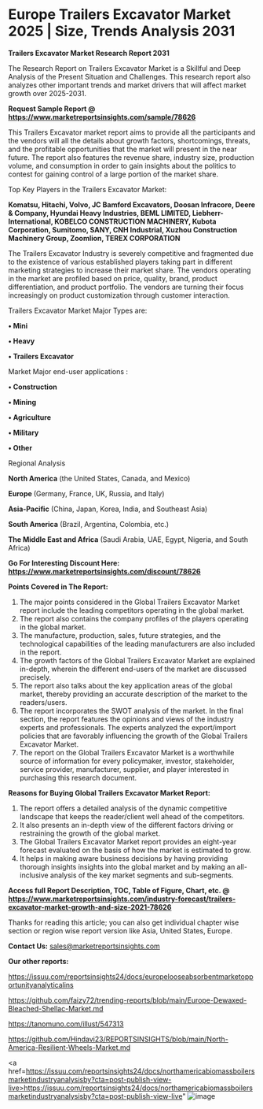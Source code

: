 # Europe Trailers Excavator Market 2025 | Size, Trends Analysis 2031

<strong>Trailers Excavator Market Research Report 2031</strong>

The Research Report on Trailers Excavator Market is a Skillful and Deep Analysis of the Present Situation and Challenges. This research report also analyzes other important trends and market drivers that will affect market growth over 2025-2031.

<strong>Request Sample Report @ <a href=https://www.marketreportsinsights.com/sample/78626>https://www.marketreportsinsights.com/sample/78626</a></strong>

This Trailers Excavator market report aims to provide all the participants and the vendors will all the details about growth factors, shortcomings, threats, and the profitable opportunities that the market will present in the near future. The report also features the revenue share, industry size, production volume, and consumption in order to gain insights about the politics to contest for gaining control of a large portion of the market share.

Top Key Players in the Trailers Excavator Market:

<strong>Komatsu, Hitachi, Volvo, JC Bamford Excavators, Doosan Infracore, Deere & Company, Hyundai Heavy Industries, BEML LIMITED, Liebherr-International, KOBELCO CONSTRUCTION MACHINERY, Kubota Corporation, Sumitomo, SANY, CNH Industrial, Xuzhou Construction Machinery Group, Zoomlion, TEREX CORPORATION</strong>

The Trailers Excavator Industry is severely competitive and fragmented due to the existence of various established players taking part in different marketing strategies to increase their market share. The vendors operating in the market are profiled based on price, quality, brand, product differentiation, and product portfolio. The vendors are turning their focus increasingly on product customization through customer interaction.

Trailers Excavator Market Major Types are:

<strong>• Mini

• Heavy

• Trailers Excavator</strong>

Market Major end-user applications :

<strong>• Construction

• Mining

• Agriculture

• Military

• Other</strong>

Regional Analysis

</u><strong><b>North America</b></strong> (the United States, Canada, and Mexico)

<strong><b>Europe </b></strong>(Germany, France, UK, Russia, and Italy)

<strong><b>Asia-Pacific</b></strong> (China, Japan, Korea, India, and Southeast Asia)

<strong><b>South America</b></strong> (Brazil, Argentina, Colombia, etc.)

<strong><b>The Middle East and Africa</b></strong> (Saudi Arabia, UAE, Egypt, Nigeria, and South Africa)

<strong>Go For Interesting Discount Here: <a href=https://www.marketreportsinsights.com/discount/78626>https://www.marketreportsinsights.com/discount/78626</a></strong>

<strong>Points Covered in The Report:</strong>
<ol>
  <li>The major points considered in the Global Trailers Excavator Market report include the leading competitors operating in the global market.</li>
  <li>The report also contains the company profiles of the players operating in the global market.</li>
  <li>The manufacture, production, sales, future strategies, and the technological capabilities of the leading manufacturers are also included in the report.</li>
  <li>The growth factors of the Global Trailers Excavator Market are explained in-depth, wherein the different end-users of the market are discussed precisely.</li>
  <li>The report also talks about the key application areas of the global market, thereby providing an accurate description of the market to the readers/users.</li>
  <li>The report incorporates the SWOT analysis of the market. In the final section, the report features the opinions and views of the industry experts and professionals. The experts analyzed the export/import policies that are favorably influencing the growth of the Global Trailers Excavator Market.</li>
  <li>The report on the Global Trailers Excavator Market is a worthwhile source of information for every policymaker, investor, stakeholder, service provider, manufacturer, supplier, and player interested in purchasing this research document.</li>
</ol>
<strong>Reasons for Buying Global Trailers Excavator Market Report:</strong>

<ol>
  <li>The report offers a detailed analysis of the dynamic competitive landscape that keeps the reader/client well ahead of the competitors.</li>
  <li>It also presents an in-depth view of the different factors driving or restraining the growth of the global market.</li>
  <li>The Global Trailers Excavator Market report provides an eight-year forecast evaluated on the basis of how the market is estimated to grow.</li>
  <li>It helps in making aware business decisions by having providing thorough insights insights into the global market and by making an all-inclusive analysis of the key market segments and sub-segments.</li>
</ol>
<strong>Access full Report Description, TOC, Table of Figure, Chart, etc. @ <a href=https://www.marketreportsinsights.com/industry-forecast/trailers-excavator-market-growth-and-size-2021-78626>https://www.marketreportsinsights.com/industry-forecast/trailers-excavator-market-growth-and-size-2021-78626</a></strong>


Thanks for reading this article; you can also get individual chapter wise section or region wise report version like Asia, United States, Europe.

<strong>Contact Us:</strong>
sales@marketreportsinsights.com

<strong>Our other reports:</strong>

<a href=https://issuu.com/reportsinsights24/docs/europelooseabsorbentmarketopportunityanalyticalins>https://issuu.com/reportsinsights24/docs/europelooseabsorbentmarketopportunityanalyticalins</a>

<a href=https://github.com/faizy72/trending-reports/blob/main/Europe-Dewaxed-Bleached-Shellac-Market.md>https://github.com/faizy72/trending-reports/blob/main/Europe-Dewaxed-Bleached-Shellac-Market.md</a>

<a href=https://tanomuno.com/illust/547313>https://tanomuno.com/illust/547313</a>

<a href=https://github.com/Hindavi23/REPORTSINSIGHTS/blob/main/North-America-Resilient-Wheels-Market.md>https://github.com/Hindavi23/REPORTSINSIGHTS/blob/main/North-America-Resilient-Wheels-Market.md</a>

<a href=https://issuu.com/reportsinsights24/docs/northamericabiomassboilersmarketindustryanalysisby?cta=post-publish-view-live>https://issuu.com/reportsinsights24/docs/northamericabiomassboilersmarketindustryanalysisby?cta=post-publish-view-live</a>"
![image](https://github.com/user-attachments/assets/ee445c79-8400-422f-80fb-eb266b7bbc88)
